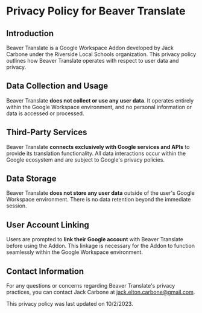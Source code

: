 # Privacy Policy for Beaver Translate

## Introduction

Beaver Translate is a Google Workspace Addon developed by Jack Carbone under the Riverside Local Schools organization. This privacy policy outlines how Beaver Translate operates with respect to user data and privacy.

## Data Collection and Usage

Beaver Translate **does not collect or use any user data**. It operates entirely within the Google Workspace environment, and no personal information or data is accessed or processed.

## Third-Party Services

Beaver Translate **connects exclusively with Google services and APIs** to provide its translation functionality. All data interactions occur within the Google ecosystem and are subject to Google's privacy policies.

## Data Storage

Beaver Translate **does not store any user data** outside of the user's Google Workspace environment. There is no data retention beyond the immediate session.

## User Account Linking

Users are prompted to **link their Google account** with Beaver Translate before using the Addon. This linkage is necessary for the Addon to function seamlessly within the Google Workspace environment.

## Contact Information

For any questions or concerns regarding Beaver Translate's privacy practices, you can contact Jack Carbone at jack.elton.carbone@gmail.com.

This privacy policy was last updated on 10/2/2023.
